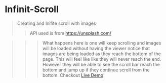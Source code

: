 # Infinit-Scroll

> Creating and Inifite scroll with images 
>> API used is from https://unsplash.com/

>>> What happens here is one will keep scrolling and images will be loaded without having the viewer notice that images are being loaded as they reach the bottom of the page. 
>>> This will feel like like they will never reach the end. However they will be able to see the scroll bar reach the bottom and jump up if they continue scroll from the bottom.
>>> Checkout [Live Demo](https://pats101.github.io/Infinit-Scroll/)
